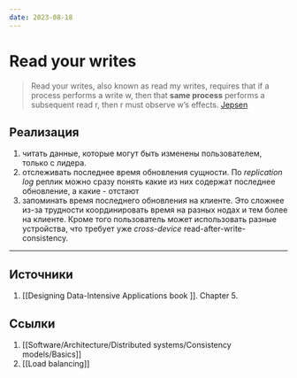 ```yaml
---
date: 2023-08-18
---
```

# Read your writes

> Read your writes, also known as read my writes, requires that if a process performs a write w, then that **same process** performs a subsequent read r, then r must observe w’s effects. [Jepsen](https://jepsen.io/consistency/models/read-your-writes)

## Реализация

1. читать данные, которые могут быть изменены пользователем, только с лидера.
1. отслеживать последнее время обновления сущности. По *replication log* реплик можно сразу понять какие из них содержат последнее обновление, а какие - отстают
1. запоминать время последнего обновления на клиенте. Это сложнее из-за трудности координировать время на разных нодах и тем более на клиенте. Кроме того пользователь может использовать разные устройства, что требует уже *cross-device* read-after-write-consistency.

---

## Источники

1. [[Designing Data-Intensive Applications book ]]. Chapter 5.

## Ссылки

1. [[Software/Architecture/Distributed systems/Consistency models/Basics]]
1. [[Load balancing]]
